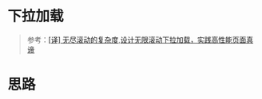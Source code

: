 # 下拉加载

> 参考：[[译] 无尽滚动的复杂度](https://juejin.im/post/58a3c81e128fe10058c57a8b),[设计无限滚动下拉加载，实践高性能页面真谛](https://juejin.im/post/58b545f0b123db005734634e)


# 思路

